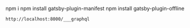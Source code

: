 npm i
npm install gatsby-plugin-manifest
npm install gatsby-plugin-offline

`http://localhost:8000/___graphql`